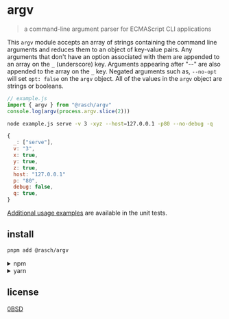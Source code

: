 # argv

> a command-line argument parser for ECMAScript CLI applications

This `argv` module accepts an array of strings containing the command line
arguments and reduces them to an object of key-value pairs. Any arguments that
don't have an option associated with them are appended to an array on the `_`
(underscore) key. Arguments appearing after "--" are also appended to the array
on the `_` key. Negated arguments such as, `--no-opt` will set `opt: false` on
the `argv` object. All of the values in the `argv` object are strings or
booleans.

```javascript
// example.js
import { argv } from "@rasch/argv"
console.log(argv(process.argv.slice(2)))
```

```sh
node example.js serve -v 3 -xyz --host=127.0.0.1 -p80 --no-debug -q
```

```javascript
{
  _: ["serve"],
  v: "3",
  x: true,
  y: true,
  z: true,
  host: "127.0.0.1"
  p: "80",
  debug: false,
  q: true,
}
```

[Additional usage examples](test.js) are available in the unit tests.

## install

```sh
pnpm add @rasch/argv
```

<details><summary>npm</summary><p>

```sh
npm install @rasch/argv
```

</p></details>
<details><summary>yarn</summary><p>

```sh
yarn add @rasch/argv
```

</p></details>

## license

[0BSD](LICENSE)
